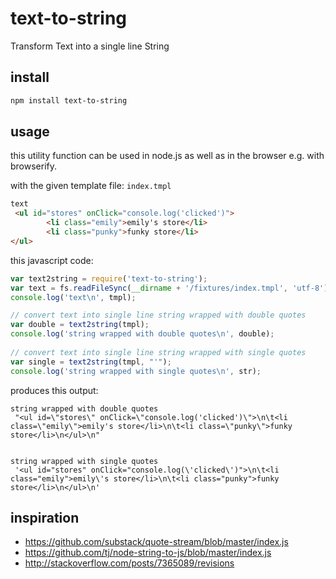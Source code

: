 # text-to-string
Transform Text into a single line String

## install

```bash
npm install text-to-string
```

## usage

this utility function can be used in node.js as well as in the browser e.g. with browserify.

with the given template file: `index.tmpl`

```html
text
 <ul id="stores" onClick="console.log('clicked')">
        <li class="emily">emily's store</li>
        <li class="punky">funky store</li>
</ul>
```

this javascript code: 
```javascript
var text2string = require('text-to-string');
var text = fs.readFileSync(__dirname + '/fixtures/index.tmpl', 'utf-8');
console.log('text\n', tmpl);

// convert text into single line string wrapped with double quotes
var double = text2string(tmpl);
console.log('string wrapped with double quotes\n', double);
	
// convert text into single line string wrapped with single quotes	
var single = text2string(tmpl, "'");
console.log('string wrapped with single quotes\n', str);
```
produces this output:

```text
string wrapped with double quotes
 "<ul id=\"stores\" onClick=\"console.log('clicked')\">\n\t<li class=\"emily\">emily's store</li>\n\t<li class=\"punky\">funky store</li>\n</ul>\n"


string wrapped with single quotes
 '<ul id="stores" onClick="console.log(\'clicked\')">\n\t<li class="emily">emily\'s store</li>\n\t<li class="punky">funky store</li>\n</ul>\n'
```

## inspiration
 - https://github.com/substack/quote-stream/blob/master/index.js
 - https://github.com/tj/node-string-to-js/blob/master/index.js
 - http://stackoverflow.com/posts/7365089/revisions
